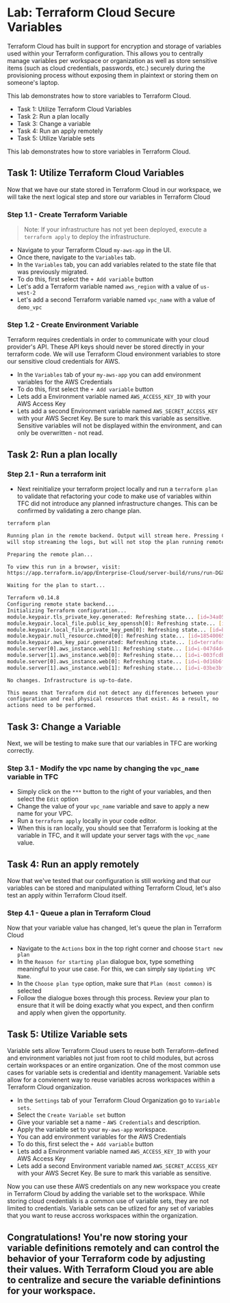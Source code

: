 # Lab: Terraform Cloud Secure Variables

Terraform Cloud has built in support for encryption and storage of variables used within your Terraform configuration. This allows you to centrally manage variables per workspace or organization as well as store sensitive items (such as cloud credentials, passwords, etc.) securely during the provisioning process without exposing them in plaintext or storing them on someone's laptop.

This lab demonstrates how to store variables to Terraform Cloud.

- Task 1: Utilize Terraform Cloud Variables
- Task 2: Run a plan locally
- Task 3: Change a variable
- Task 4: Run an apply remotely
- Task 5: Utilize Variable sets

This lab demonstrates how to store variables in Terraform Cloud.

## Task 1: Utilize Terraform Cloud Variables

Now that we have our state stored in Terraform Cloud in our workspace, we will take the next logical step and store our variables in Terraform Cloud

### Step 1.1 - Create Terraform Variable

> Note: If your infrastructure has not yet been deployed, execute a `terraform apply` to deploy the infrastructure.

- Navigate to your Terraform Cloud `my-aws-app` in the UI.
- Once there, navigate to the `Variables` tab.
- In the `Variables` tab, you can add variables related to the state file that was previously migrated.
- To do this, first select the `+ Add variable` button
- Let's add a Terraform variable named `aws_region` with a value of `us-west-2`
- Let's add a second Terraform variable named `vpc_name` with a value of `demo_vpc`

### Step 1.2 - Create Environment Variable

Terraform requires credentials in order to communicate with your cloud provider's API. These API keys should never be stored directly in your terraform code. We will use Terraform Cloud environment variables to store our sensitive cloud credentials for AWS.

- In the `Variables` tab of your `my-aws-app` you can add environment variables for the AWS Credentials
- To do this, first select the `+ Add variable` button
- Lets add a Environment variable named `AWS_ACCESS_KEY_ID` with your AWS Access Key
- Lets add a second Environment variable named `AWS_SECRET_ACCESS_KEY ` with your AWS Secret Key. Be sure to mark this variable as sensitive. Sensitive variables will not be displayed within the environment, and can only be overwritten - not read.

## Task 2: Run a plan locally

### Step 2.1 - Run a terraform init

- Next reinitialize your terraform project locally and run a `terraform plan` to validate that refactoring your code to make use of variables within TFC did not introduce any planned infrastructure changes. This can be confirmed by validating a zero change plan.

```bash
terraform plan

Running plan in the remote backend. Output will stream here. Pressing Ctrl-C
will stop streaming the logs, but will not stop the plan running remotely.

Preparing the remote plan...

To view this run in a browser, visit:
https://app.terraform.io/app/Enterprise-Cloud/server-build/runs/run-DGXauYrWeB1xwwPx

Waiting for the plan to start...

Terraform v0.14.8
Configuring remote state backend...
Initializing Terraform configuration...
module.keypair.tls_private_key.generated: Refreshing state... [id=34a0559a16dc68108d30a76d9a5a7b25f8885e1e]
module.keypair.local_file.public_key_openssh[0]: Refreshing state... [id=0e346a51831a9bc96fd9ea142f8c35b4e1ade12b]
module.keypair.local_file.private_key_pem[0]: Refreshing state... [id=b7ac3f7125c4e3681fd38539b220c1abf01d1254]
module.keypair.null_resource.chmod[0]: Refreshing state... [id=1854006565944356631]
module.keypair.aws_key_pair.generated: Refreshing state... [id=terraform-nyl-ant-key]
module.server[0].aws_instance.web[1]: Refreshing state... [id=i-047d4d406e22e87f9]
module.server[1].aws_instance.web[0]: Refreshing state... [id=i-003fcdb877e575b26]
module.server[0].aws_instance.web[0]: Refreshing state... [id=i-0d16b6f6eda6b834e]
module.server[1].aws_instance.web[1]: Refreshing state... [id=i-03be3bf6ee29f5633]

No changes. Infrastructure is up-to-date.

This means that Terraform did not detect any differences between your
configuration and real physical resources that exist. As a result, no
actions need to be performed.
```

## Task 3: Change a Variable

Next, we will be testing to make sure that our variables in TFC are working correctly.

### Step 3.1 - Modify the vpc name by changing the `vpc_name` variable in TFC

- Simply click on the `***` button to the right of your variables, and then select the `Edit` option
- Change the value of your `vpc_name` variable and save to apply a new name for your VPC.
- Run a `terraform apply` locally in your code editor.
- When this is ran locally, you should see that Terraform is looking at the variable in TFC, and it will update your server tags with the `vpc_name` value.

## Task 4: Run an apply remotely

Now that we've tested that our configuration is still working and that our variables can be stored and manipulated withing Terraform Cloud, let's also test an apply within Terraform Cloud itself.

### Step 4.1 - Queue a plan in Terraform Cloud

Now that your variable value has changed, let's queue the plan in Terraform Cloud

- Navigate to the `Actions` box in the top right corner and choose `Start new plan`
- In the `Reason for starting plan` dialogue box, type something meaningful to your use case. For this, we can simply say `Updating VPC Name`.
- In the `Choose plan type` option, make sure that `Plan (most common)` is selected
- Follow the dialogue boxes through this process. Review your plan to ensure that it will be doing exactly what you expect, and then confirm and apply when given the opportunity.

## Task 5: Utilize Variable sets

Variable sets allow Terraform Cloud users to reuse both Terraform-defined and environment variables not just from root to child modules, but across certain workspaces or an entire organization. One of the most common use cases for variable sets is credential and identity management. Variable sets allow for a convienent way to reuse variables across workspaces within a Terraform Cloud organization.

- In the `Settings` tab of your Terraform Cloud Organization go to `Variable sets`.
- Select the `Create Variable set` button
- Give your variable set a name - `AWS Credentials` and description.
- Apply the variable set to your `my-aws-app` workspace. 
- You can add environment variables for the AWS Credentials
- To do this, first select the `+ Add variable` button
- Lets add a Environment variable named `AWS_ACCESS_KEY_ID` with your AWS Access Key
- Lets add a second Environment variable named `AWS_SECRET_ACCESS_KEY ` with your AWS Secret Key. Be sure to mark this variable as sensitive.

Now you can use these AWS credentials on any new workspace you create in Terraform Cloud by adding the variable set to the workspace.  While storing cloud credentials is a common use of variable sets, they are not limited to credentials.  Variable sets can be utlized for any set of variables that you want to reuse accross workspaces within the organization.

## Congratulations! You're now storing your variable definitions remotely and can control the behavior of your Terraform code by adjusting their values. With Terraform Cloud you are able to centralize and secure the variable definintions for your workspace.
